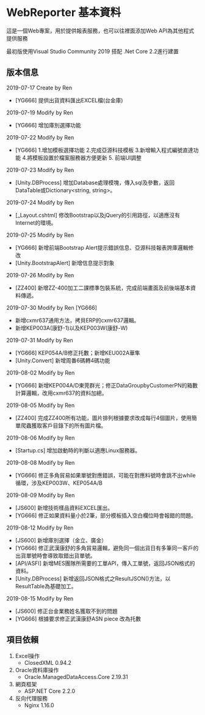 # WebReporter 基本資料

這是一個Web專案，用於提供報表服務，也可以往裡面添加Web API為其他程式提供服務

最初版使用Visual Studio Community 2019 搭配 .Net Core 2.2進行建置



## 版本信息

2019-07-17	Create by Ren

- [YG666] 提供出貨資料匯出EXCEL檔(台金庫)

2019-07-19	Modify by Ren	

- [YG666] 增加庫別選擇功能

2019-07-22	Modify by Ren

- [YG666] 1.增加模板選擇功能 2.完成亞源科技模板 3.新增輸入程式編號直達功能 4.將模板設置於檔案服務器方便更新 5. 前端UI調整

2019-07-23	Modify by Ren

- [Unity.DBProcess] 增加Database處理模塊，傳入sql及參數，返回DataTable或Dictionary<string, string>。

2019-07-24	Modify by Ren 

-	[_Layout.cshtml] 修改Bootstrap以及jQuery的引用路徑，以適應沒有Internet的環境。

2019-07-25	Modify by Ren	

- [YG666] 新增前端Bootstrap Alert提示錯誤信息、亞源科技報表誇庫邏輯修改
- [Unity.BootstrapAlert] 新增信息提示對象

2019-07-26	Modify by Ren

- [ZZ400] 新增ZZ-400加工二課標準包裝系統，完成前端畫面及前後端基本資料傳遞。

2019-07-30	Modify by Ren [YG666]

- 新增cxmr637通用方法，拷貝ERP的cxmr637邏輯。
- 新增KEP003A(康舒-1)以及KEP003W(康舒-W)

2019-07-31	Modify by Ren

- [YG666] KEP054A/B修正托數；新增KEU002A華隼
- [Unity.Convert] 新增周番6碼轉4碼功能

2019-08-02	Modify by Ren

- [YG666] 新增KEP004A/D東莞群光；修正DataGroupbyCustomerPN的箱數計算邏輯，改用cxmr637的資料加總。

2019-08-05	Modify by Ren

- [ZZ400] 完成ZZ400所有功能，圖片排列根據要求改成每行4個圖片，使用簡單爬蟲獲取客戶目錄下的所有圖片檔。

2019-08-06	Modify by Ren

- [Startup.cs] 增加啟動時的判斷以適應Linux服務器。

2019-08-08	Modify by Ren

- [YG666] 修正多角貿易如果單號對應錯誤，可能在對應料號時會跳不出while循環，涉及KEP003W、KEP054A/B

2019-08-09	Modify by Ren

- [JS600] 新增技術樣品資料EXCEL匯出。
- [YG666] 修正如果資料量小於2筆，部分模板插入空白欄位時會報錯的問題。

2019-08-12	Modify by Ren

- [JS600] 新增庫別選擇（金立、廣金）
- [YG666] 修正武漢康舒的多角貿易邏輯，避免同一個出貨日有多筆同一客戶的出貨單號時會導致取錯出貨單號。
- [API/ASFI] 新增MES團隊所需要的工單API，傳入工單號，返回JSON格式的資料。
- [Unity.DBProcess] 新增返回JSON格式之ResultJSON()方法，以ResultTable為基礎加工。

2019-08-15	Modify by Ren

- [JS600] 修正台金業務姓名獲取不到的問題
- [YG666] 根據要求修正武漢康舒ASN piece 改為托數



## 項目依賴

1. Excel操作
   - ClosedXML 0.94.2
2. Oracle資料庫操作
   - Oracle.ManagedDataAccess.Core 2.19.31
3. 網頁框架
   - ASP.NET Core 2.2.0
4. 反向代理服務
   - Nginx 1.16.0